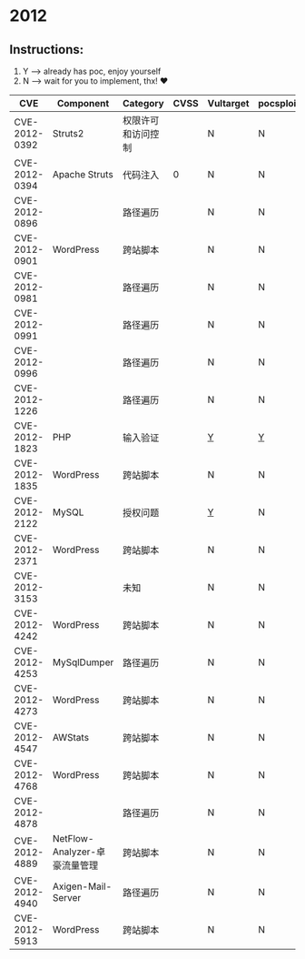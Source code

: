 # 2012

## Instructions:

1. Y --> already has poc, enjoy yourself
2. N --> wait for you to implement, thx! :heart:

| CVE | Component | Category | CVSS | Vultarget | pocsploit | Nuclei | Xray | pocsuite3 | goby | others |
|-----|-----------|----------|------|-----------|-----------|--------|------|-----------|------|--------|
| CVE-2012-0392 | Struts2 | 权限许可和访问控制 |  | N | N | [Y](CVE-2012-0392/poc/nuclei/) | N | N | N | [Y](CVE-2012-0392/poc/others/) |
| CVE-2012-0394 | Apache Struts | 代码注入 | 0 | N | N | [Y](CVE-2012-0394/poc/nuclei/) | N | N | N | N |
| CVE-2012-0896 |  | 路径遍历 |  | N | N | [Y](CVE-2012-0896/poc/nuclei/) | N | N | N | [Y](CVE-2012-0896/poc/others/) |
| CVE-2012-0901 | WordPress | 跨站脚本 |  | N | N | [Y](CVE-2012-0901/poc/nuclei/) | N | N | N | [Y](CVE-2012-0901/poc/others/) |
| CVE-2012-0981 |  | 路径遍历 |  | N | N | [Y](CVE-2012-0981/poc/nuclei/) | N | N | N | [Y](CVE-2012-0981/poc/others/) |
| CVE-2012-0991 |  | 路径遍历 |  | N | N | [Y](CVE-2012-0991/poc/nuclei/) | N | N | N | [Y](CVE-2012-0991/poc/others/) |
| CVE-2012-0996 |  | 路径遍历 |  | N | N | [Y](CVE-2012-0996/poc/nuclei/) | N | N | N | [Y](CVE-2012-0996/poc/others/) |
| CVE-2012-1226 |  | 路径遍历 |  | N | N | [Y](CVE-2012-1226/poc/nuclei/) | N | N | N | [Y](CVE-2012-1226/poc/others/) |
| CVE-2012-1823 | PHP | 输入验证 |  | [Y](CVE-2012-1823/vultarget/) | [Y](CVE-2012-1823/poc/pocsploit/) | [Y](CVE-2012-1823/poc/nuclei/) | [Y](CVE-2012-1823/poc/xray/) | N | N | [Y](CVE-2012-1823/poc/others/) |
| CVE-2012-1835 | WordPress | 跨站脚本 |  | N | N | [Y](CVE-2012-1835/poc/nuclei/) | N | N | N | [Y](CVE-2012-1835/poc/others/) |
| CVE-2012-2122 | MySQL | 授权问题 |  | [Y](CVE-2012-2122/vultarget/) | N | N | N | N | N | [Y](CVE-2012-2122/poc/others/) |
| CVE-2012-2371 | WordPress | 跨站脚本 |  | N | N | [Y](CVE-2012-2371/poc/nuclei/) | N | N | N | [Y](CVE-2012-2371/poc/others/) |
| CVE-2012-3153 |  | 未知 |  | N | N | [Y](CVE-2012-3153/poc/nuclei/) | N | N | N | [Y](CVE-2012-3153/poc/others/) |
| CVE-2012-4242 | WordPress | 跨站脚本 |  | N | N | [Y](CVE-2012-4242/poc/nuclei/) | N | N | N | [Y](CVE-2012-4242/poc/others/) |
| CVE-2012-4253 | MySqlDumper | 路径遍历 |  | N | N | [Y](CVE-2012-4253/poc/nuclei/) | N | N | N | [Y](CVE-2012-4253/poc/others/) |
| CVE-2012-4273 | WordPress | 跨站脚本 |  | N | N | [Y](CVE-2012-4273/poc/nuclei/) | N | N | N | N |
| CVE-2012-4547 | AWStats | 跨站脚本 |  | N | N | [Y](CVE-2012-4547/poc/nuclei/) | N | N | N | N |
| CVE-2012-4768 | WordPress | 跨站脚本 |  | N | N | [Y](CVE-2012-4768/poc/nuclei/) | N | N | N | [Y](CVE-2012-4768/poc/others/) |
| CVE-2012-4878 |  | 路径遍历 |  | N | N | [Y](CVE-2012-4878/poc/nuclei/) | N | N | N | [Y](CVE-2012-4878/poc/others/) |
| CVE-2012-4889 | NetFlow-Analyzer-卓豪流量管理 | 跨站脚本 |  | N | N | [Y](CVE-2012-4889/poc/nuclei/) | N | N | N | [Y](CVE-2012-4889/poc/others/) |
| CVE-2012-4940 | Axigen-Mail-Server | 路径遍历 |  | N | N | [Y](CVE-2012-4940/poc/nuclei/) | N | N | N | [Y](CVE-2012-4940/poc/others/) |
| CVE-2012-5913 | WordPress | 跨站脚本 |  | N | N | [Y](CVE-2012-5913/poc/nuclei/) | N | N | N | [Y](CVE-2012-5913/poc/others/) |
